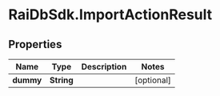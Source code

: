 # RaiDbSdk.ImportActionResult

## Properties

Name | Type | Description | Notes
------------ | ------------- | ------------- | -------------
**dummy** | **String** |  | [optional] 


